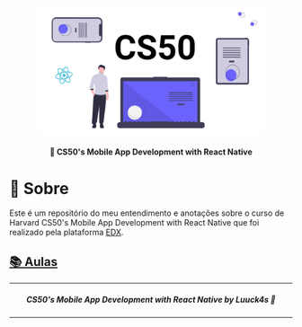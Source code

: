 <p align="center">
<img src="./.github/banner.png" alt="logo" width="80%" />
</p>

<h4  align="center">
	🔭  CS50's Mobile App Development with React Native
</h4>


# :stars: Sobre
 
Este é um repositório do meu entendimento e anotações sobre o curso de Harvard CS50's Mobile App Development with React Native que foi realizado pela plataforma [EDX](https://www.edx.org/course/cs50s-mobile-app-development-with-react-native).



## [:books: Aulas](https://github.com/Luuck4s/CS50/tree/master/MobileReactNative/Aulas/#books-aulas)





--- 

<h5 align="center"> CS50's Mobile App Development with React Native by Luuck4s 💜 </h5>

---
